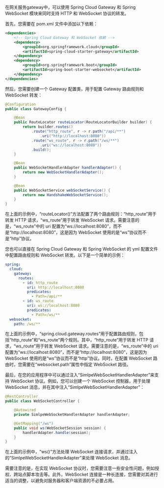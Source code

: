 在网关服务gateway中，可以使用 Spring Cloud Gateway 和 Spring WebSocket 模块来同时支持 HTTP 和 WebSocket 协议的转发。

首先，您需要在 pom.xml 文件中添加以下依赖：

```xml
<dependencies>
    <!-- Spring Cloud Gateway 和 WebSocket 依赖 -->
    <dependency>
        <groupId>org.springframework.cloud</groupId>
        <artifactId>spring-cloud-starter-gateway</artifactId>
    </dependency>
    <dependency>
        <groupId>org.springframework.boot</groupId>
        <artifactId>spring-boot-starter-websocket</artifactId>
    </dependency>
</dependencies>
```

然后，您需要创建一个 Gateway 配置类，用于配置 Gateway 路由规则和 WebSocket 转发：

```java
@Configuration
public class GatewayConfig {

    @Bean
    public RouteLocator routeLocator(RouteLocatorBuilder builder) {
        return builder.routes()
            .route("http_route", r -> r.path("/api/**")
                .uri("http://localhost:8080"))
            .route("ws_route", r -> r.path("/ws/**")
                .uri("ws://localhost:8080"))
            .build();
    }

    @Bean
    public WebSocketHandlerAdapter handlerAdapter() {
        return new WebSocketHandlerAdapter();
    }

    @Bean
    public WebSocketService webSocketService() {
        return new HandshakeWebSocketService();
    }
}
```
在上面的示例中，“routeLocator()”方法配置了两个路由规则：“http_route”用于转发 HTTP 请求，“ws_route”用于转发 WebSocket 请求。需要注意的是，“ws_route”中的 uri 配置为“ws://localhost:8080”，而不是“http://localhost:8080”，这是因为 WebSocket 使用的是“ws”协议而不是“http”协议。

您也可以直接在 Spring Cloud Gateway 和 Spring WebSocket 的 yml 配置文件中配置路由规则和 WebSocket 转发。以下是一个简单的示例：

```yaml
spring:
  cloud:
    gateway:
      routes:
        - id: http_route
          uri: http://localhost:8080
          predicates:
            - Path=/api/**
        - id: ws_route
          uri: ws://localhost:8080
          predicates:
            - Path=/ws/**
  websocket:
    path: /ws/**
```

在上面的示例中，“spring.cloud.gateway.routes”用于配置路由规则，包括“http_route”和“ws_route”两个规则。其中，“http_route”用于转发 HTTP 请求，“ws_route”用于转发 WebSocket 请求。需要注意的是，“ws_route”中的 uri 配置为“ws://localhost:8080”，而不是“http://localhost:8080”，这是因为 WebSocket 使用的是“ws”协议而不是“http”协议。同时，在配置 WebSocket 路由时，您需要在“websocket.path”属性中指定 WebSocket 路径。

最后，在您的应用程序中可以通过注入“SimlpeWebSocketHandlerAdapter”来支持 WebSocket 协议。例如，您可以创建一个 WebSocket 控制器，用于处理 WebSocket 消息，并在其中注入“SimlpeWebSocketHandlerAdapter”：

```java
@RestController
public class WebSocketController {

    @Autowired
    private SimlpeWebSocketHandlerAdapter handlerAdapter;

    @GetMapping("/ws")
    public void ws(WebSocketSession session) {
        handlerAdapter.handle(session);
    }
}
```

在上面的示例中，“ws()”方法处理 WebSocket 连接请求，并通过注入的“SimlpeWebSocketHandlerAdapter”来处理 WebSocket 消息。

需要注意的是，在实现 WebSocket 协议时，您需要注意一些安全性问题，例如授权、跨站点脚本攻击等。此外，WebSocket 连接是一种长连接，您需要对其进行适当的调整，以避免对服务器和客户端资源的不必要占用。